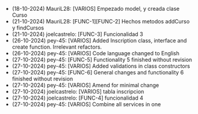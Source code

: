 - (18-10-2024) MauriL28: [VARIOS] Empezado model, y creada clase Curso
- (21-10-2024) MauriL28: [FUNC-1][FUNC-2] Hechos metodos addCurso y findCursos
- (21-10-2024) joelcastrelo: [FUNC-3] Funcionalidad 3
- (26-10-2024) pey-45: [VARIOS] Added Inscription class, interface and create function. Irrelevant refactors.
- (26-10-2024) pey-45: [VARIOS] Code language changed to English
- (27-10-2024) pey-45: [FUNC-5] Functionality 5 finished without revision
- (27-10-2024) pey-45: [VARIOS] Added validations in class constructors
- (27-10-2024) pey-45: [FUNC-6] General changes and functionality 6 finished without revision
- (27-10-2024) pey-45: [VARIOS] Amend for minimal change
- (27-10-2024) joelcastrelo: [VARIOS] tabla inscripcion
- (27-10-2024) joelcastrelo: [FUNC-4] funcionalidad 4
- (27-10-2024) pey-45: [VARIOS] Combine all services in one
